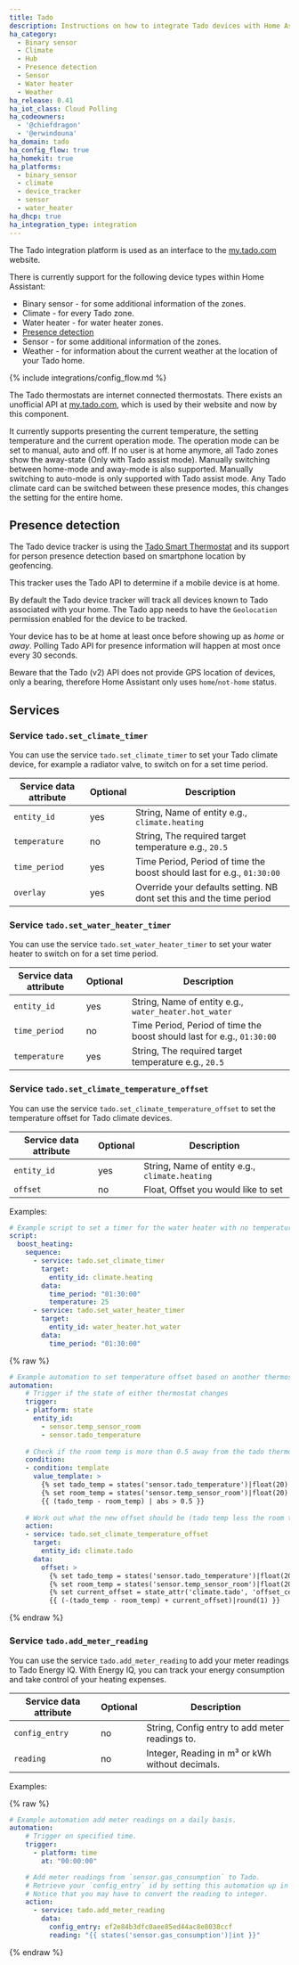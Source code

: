```yaml
---
title: Tado
description: Instructions on how to integrate Tado devices with Home Assistant.
ha_category:
  - Binary sensor
  - Climate
  - Hub
  - Presence detection
  - Sensor
  - Water heater
  - Weather
ha_release: 0.41
ha_iot_class: Cloud Polling
ha_codeowners:
  - '@chiefdragon'
  - '@erwindouna'
ha_domain: tado
ha_config_flow: true
ha_homekit: true
ha_platforms:
  - binary_sensor
  - climate
  - device_tracker
  - sensor
  - water_heater
ha_dhcp: true
ha_integration_type: integration
---
```


The Tado integration platform is used as an interface to the [my.tado.com](https://my.tado.com/) website.

There is currently support for the following device types within Home Assistant:

- Binary sensor - for some additional information of the zones.
- Climate - for every Tado zone.
- Water heater - for water heater zones.
- [Presence detection](#presence-detection)
- Sensor - for some additional information of the zones.
- Weather - for information about the current weather at the location of your Tado home.

{% include integrations/config_flow.md %}

The Tado thermostats are internet connected thermostats. There exists an unofficial API at [my.tado.com](https://my.tado.com/), which is used by their website and now by this component.

It currently supports presenting the current temperature, the setting temperature and the current operation mode. The operation mode can be set to manual, auto and off. If no user is at home anymore, all Tado zones show the away-state (Only with Tado assist mode). Manually switching between home-mode and away-mode is also supported. Manually switching to auto-mode is only supported with Tado assist mode. Any Tado climate card can be switched between these presence modes, this changes the setting for the entire home.

## Presence detection

The Tado device tracker is using the [Tado Smart Thermostat](https://www.tado.com/) and its support for person presence detection based on smartphone location by geofencing.

This tracker uses the Tado API to determine if a mobile device is at home.

By default the Tado device tracker will track all devices known to Tado associated with your home. The Tado app needs to have the `Geolocation` permission enabled for the device to be tracked.

Your device has to be at home at least once before showing up as *home* or *away*.
Polling Tado API for presence information will happen at most once every 30 seconds.

Beware that the Tado (v2) API does not provide GPS location of devices, only a bearing, therefore Home Assistant only uses `home`/`not-home` status.

## Services

### Service `tado.set_climate_timer`

You can use the service `tado.set_climate_timer` to set your Tado climate device, for example a radiator valve, to switch on for a set time period. 

| Service data attribute | Optional | Description                                                            |
| ---------------------- | -------- | ---------------------------------------------------------------------- |
| `entity_id`            | yes      | String, Name of entity e.g., `climate.heating`                         |
| `temperature`          | no       | String, The required target temperature e.g., `20.5`                   |
| `time_period`          | yes      | Time Period, Period of time the boost should last for e.g., `01:30:00` |
| `overlay`              | yes      | Override your defaults setting. NB dont set this and the time period   |

### Service `tado.set_water_heater_timer`

You can use the service `tado.set_water_heater_timer` to set your water heater to switch on for a set time period. 

| Service data attribute | Optional | Description                                                            |
| ---------------------- | -------- | ---------------------------------------------------------------------- |
| `entity_id`            | yes      | String, Name of entity e.g., `water_heater.hot_water`                  |
| `time_period`          | no       | Time Period, Period of time the boost should last for e.g., `01:30:00` |
| `temperature`          | yes      | String, The required target temperature e.g., `20.5`                   |

### Service `tado.set_climate_temperature_offset`

You can use the service `tado.set_climate_temperature_offset` to set the temperature offset for Tado climate devices.

| Service data attribute | Optional | Description                                                            |
| ---------------------- | -------- | ---------------------------------------------------------------------- |
| `entity_id`            | yes      | String, Name of entity e.g., `climate.heating`                         |
| `offset`               | no       | Float, Offset you would like to set                                    |


Examples:

```yaml
# Example script to set a timer for the water heater with no temperature specified
script:
  boost_heating:
    sequence:
      - service: tado.set_climate_timer
        target:
          entity_id: climate.heating
        data:
          time_period: "01:30:00"
          temperature: 25
      - service: tado.set_water_heater_timer
        target:
          entity_id: water_heater.hot_water
        data:
          time_period: "01:30:00"
```

{% raw %}
```yaml
# Example automation to set temperature offset based on another thermostat value
automation:
    # Trigger if the state of either thermostat changes
    trigger:
    - platform: state
      entity_id:
        - sensor.temp_sensor_room
        - sensor.tado_temperature
    
    # Check if the room temp is more than 0.5 away from the tado thermostat reading condition. The sensors default to room temperature (20) when the reading is in error:
    condition:
    - condition: template
      value_template: >
        {% set tado_temp = states('sensor.tado_temperature')|float(20) %}
        {% set room_temp = states('sensor.temp_sensor_room')|float(20) %}
        {{ (tado_temp - room_temp) | abs > 0.5 }}
    
    # Work out what the new offset should be (tado temp less the room temp but add the current offset value) and turn that to a negative value for setting as the new offset
    action:
    - service: tado.set_climate_temperature_offset
      target:
        entity_id: climate.tado
      data:
        offset: >
          {% set tado_temp = states('sensor.tado_temperature')|float(20) %}
          {% set room_temp = states('sensor.temp_sensor_room')|float(20) %}
          {% set current_offset = state_attr('climate.tado', 'offset_celsius') %}
          {{ (-(tado_temp - room_temp) + current_offset)|round(1) }}
```
{% endraw %}

### Service `tado.add_meter_reading`

You can use the service `tado.add_meter_reading` to add your meter readings to Tado Energy IQ. With Energy IQ, you can track your energy consumption and take control of your heating expenses.

| Service data attribute | Optional | Description                                                            |
| ---------------------- | -------- | ---------------------------------------------------------------------- |
| `config_entry`         | no       | String, Config entry to add meter readings to.                         |
| `reading`              | no       | Integer, Reading in m³ or kWh without decimals.                        |

Examples:

{% raw %}
```yaml
# Example automation add meter readings on a daily basis.
automation:
    # Trigger on specified time.
    trigger:
      - platform: time
        at: "00:00:00"

    # Add meter readings from `sensor.gas_consumption` to Tado.
    # Retrieve your `config_entry` id by setting this automation up in UI mode.
    # Notice that you may have to convert the reading to integer.
    action:
      - service: tado.add_meter_reading
        data:
          config_entry: ef2e84b3dfc0aee85ed44ac8e8038ccf
          reading: "{{ states('sensor.gas_consumption')|int }}"
```
{% endraw %}
